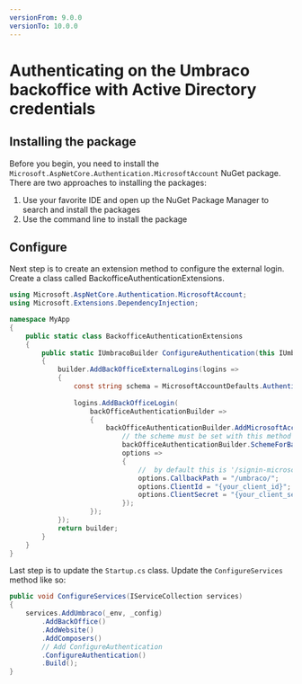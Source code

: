 ```yaml
---
versionFrom: 9.0.0
versionTo: 10.0.0
---
```


# Authenticating on the Umbraco backoffice with Active Directory credentials

## Installing the package

Before you begin, you need to install the `Microsoft.AspNetCore.Authentication.MicrosoftAccount` NuGet package. There are two approaches to installing the packages:

1. Use your favorite IDE and open up the NuGet Package Manager to search and install the packages
1. Use the command line to install the package

## Configure
Next step is to create an extension method to configure the external login. Create a class called BackofficeAuthenticationExtensions.

```csharp
using Microsoft.AspNetCore.Authentication.MicrosoftAccount;
using Microsoft.Extensions.DependencyInjection;

namespace MyApp
{
    public static class BackofficeAuthenticationExtensions
    {
        public static IUmbracoBuilder ConfigureAuthentication(this IUmbracoBuilder builder)
        {
            builder.AddBackOfficeExternalLogins(logins =>
            {
                const string schema = MicrosoftAccountDefaults.AuthenticationScheme;
                
                logins.AddBackOfficeLogin(
                    backOfficeAuthenticationBuilder =>
                    {
                        backOfficeAuthenticationBuilder.AddMicrosoftAccount(
                            // the scheme must be set with this method to work for the back office
                            backOfficeAuthenticationBuilder.SchemeForBackOffice(schema) ?? string.Empty,
                            options =>
                            {
                                //  by default this is '/signin-microsoft' but it needs to be changed to this
                                options.CallbackPath = "/umbraco/";
                                options.ClientId = "{your_client_id}";
                                options.ClientSecret = "{your_client_secret}}";
                            });
                    });
            });
            return builder;
        }
    }
}
```

Last step is to update the `Startup.cs` class. Update the `ConfigureServices` method like so: 

```csharp
public void ConfigureServices(IServiceCollection services)
{
    services.AddUmbraco(_env, _config)
        .AddBackOffice()
        .AddWebsite()
        .AddComposers()
        // Add ConfigureAuthentication
        .ConfigureAuthentication()
        .Build();
}
```




